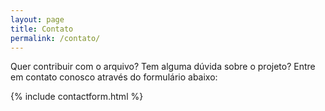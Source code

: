 ```yaml
---
layout: page
title: Contato
permalink: /contato/
---
```


Quer contribuir com o arquivo? Tem alguma dúvida sobre o projeto? Entre em contato conosco através do formulário abaixo:
<iframe name="hidden_iframe" id="hidden_iframe" style="display:none;" onload="if(submitted)  {window.location='/sobre/';}"></iframe>
{% include contactform.html %}
